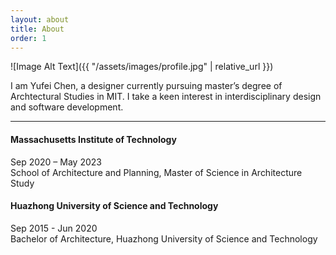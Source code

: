 ```yaml
---
layout: about
title: About
order: 1
---
```



![Image Alt Text]({{ "/assets/images/profile.jpg" | relative_url }})
  
I am Yufei Chen, a designer currently pursuing master’s degree of Archtectural Studies in MIT. I take a keen interest in interdisciplinary design and software development.

***
#### Massachusetts Institute of Technology  ####
Sep 2020 – May 2023  
School of Architecture and Planning, Master of Science in Architecture Study

#### Huazhong University of Science and Technology  ####
Sep 2015 - Jun 2020  
Bachelor of Architecture, Huazhong University of Science and Technology 



